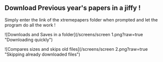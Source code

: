 ## Download Previous year's papers in a jiffy !

Simply enter the link of the xtremepapers folder when prompted and let the program do all the work !

![Downloads and Saves in a folder](/screens/screen 1.png?raw=true "Downloading quickly")

![Compares sizes and skips old files](/screens/screen 2.png?raw=true "Skipping already downloaded files")